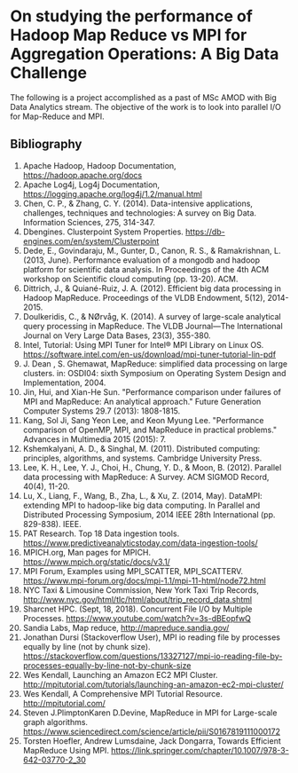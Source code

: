 # On studying the performance of Hadoop Map Reduce vs MPI for Aggregation Operations: A Big Data Challenge 

The following is a project accomplished as a past of MSc AMOD with Big Data Analytics stream. The objective of the work is to look into parallel I/O for Map-Reduce and MPI. 
 
## Bibliography 

1)	Apache Hadoop, Hadoop Documentation, https://hadoop.apache.org/docs
2)	Apache Log4j, Log4j Documentation, https://logging.apache.org/log4j/1.2/manual.html
3)	Chen, C. P., & Zhang, C. Y. (2014). Data-intensive applications, challenges, techniques and technologies: A survey on Big Data. Information Sciences, 275, 314-347.
4)	Dbengines. Clusterpoint System Properties. https://db-engines.com/en/system/Clusterpoint
5)	Dede, E., Govindaraju, M., Gunter, D., Canon, R. S., & Ramakrishnan, L. (2013, June). Performance evaluation of a mongodb and hadoop platform for scientific data analysis. In Proceedings of the 4th ACM workshop on Scientific cloud computing (pp. 13-20). ACM.
6)	Dittrich, J., & Quiané-Ruiz, J. A. (2012). Efficient big data processing in Hadoop MapReduce. Proceedings of the VLDB Endowment, 5(12), 2014-2015.
7)	Doulkeridis, C., & NØrvåg, K. (2014). A survey of large-scale analytical query processing in MapReduce. The VLDB Journal—The International Journal on Very Large Data Bases, 23(3), 355-380.
8)	Intel, Tutorial: Using MPI Tuner for Intel® MPI Library on Linux OS. https://software.intel.com/en-us/download/mpi-tuner-tutorial-lin-pdf
9)	J. Dean , S. Ghemawat, MapReduce: simplified data processing on large clusters. in: OSDI04: sixth Symposium on Operating System Design and Implementation, 2004.
10)	Jin, Hui, and Xian-He Sun. "Performance comparison under failures of MPI and MapReduce: An analytical approach." Future Generation Computer Systems 29.7 (2013): 1808-1815.
11)	Kang, Sol Ji, Sang Yeon Lee, and Keon Myung Lee. "Performance comparison of OpenMP, MPI, and MapReduce in practical problems." Advances in Multimedia 2015 (2015): 7.
12)	Kshemkalyani, A. D., & Singhal, M. (2011). Distributed computing: principles, algorithms, and systems. Cambridge University Press.
13)	Lee, K. H., Lee, Y. J., Choi, H., Chung, Y. D., & Moon, B. (2012). Parallel data processing with MapReduce: A Survey. ACM SIGMOD Record, 40(4), 11-20.
14)	Lu, X., Liang, F., Wang, B., Zha, L., & Xu, Z. (2014, May). DataMPI: extending MPI to hadoop-like big data computing. In Parallel and Distributed Processing Symposium, 2014 IEEE 28th International (pp. 829-838). IEEE.
15)	PAT Research. Top 18 Data ingestion tools. https://www.predictiveanalyticstoday.com/data-ingestion-tools/
16)	MPICH.org, Man pages for MPICH. https://www.mpich.org/static/docs/v3.1/
17)	MPI Forum, Examples using MPI_SCATTER, MPI_SCATTERV. https://www.mpi-forum.org/docs/mpi-1.1/mpi-11-html/node72.html
18)	NYC Taxi & Limousine Commission, New York Taxi Trip Records, http://www.nyc.gov/html/tlc/html/about/trip_record_data.shtml
19)	Sharcnet HPC. (Sept, 18, 2018). Concurrent File I/O by Multiple Processes. https://www.youtube.com/watch?v=3s-dBEopfwQ
20)	Sandia Labs, Map reduce, http://mapreduce.sandia.gov/
21)	Jonathan Dursi (Stackoverflow User), MPI io reading file by processes equally by line (not by chunk size). https://stackoverflow.com/questions/13327127/mpi-io-reading-file-by-processes-equally-by-line-not-by-chunk-size
22)	Wes Kendall, Launching an Amazon EC2 MPI Cluster. http://mpitutorial.com/tutorials/launching-an-amazon-ec2-mpi-cluster/
23)	Wes Kendall, A Comprehensive MPI Tutorial Resource. http://mpitutorial.com/ 
24)	Steven J.PlimptonKaren D.Devine, MapReduce in MPI for Large-scale graph algorithms. https://www.sciencedirect.com/science/article/pii/S0167819111000172
25)	Torsten Hoefler, Andrew Lumsdaine, Jack Dongarra, Towards Efficient MapReduce Using MPI. https://link.springer.com/chapter/10.1007/978-3-642-03770-2_30
